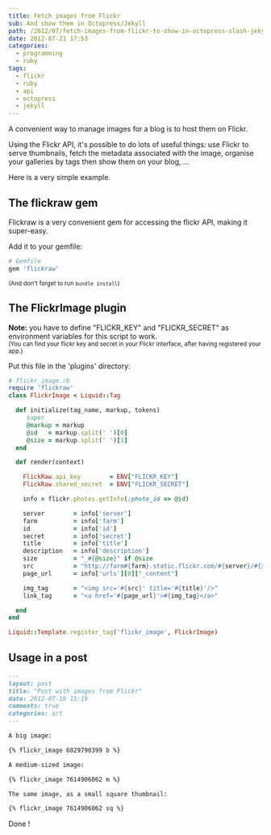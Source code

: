 ```yaml
---
title: Fetch images from Flickr
sub: And show them in Octopress/Jekyll
path: /2012/07/fetch-images-from-flickr-to-show-in-octopress-slash-jekyll/
date: 2012-07-21 17:53
categories:
  - programming
  - ruby
tags:
  - flickr
  - ruby
  - api
  - octopress
  - jekyll
---
```


A convenient way to manage images for a blog is to host them on Flickr.

Using the Flickr API, it's possible to do lots of useful things: use Flickr to serve thumbnails, fetch the metadata associated with the image, organise your galleries by tags then show them on your blog, ...

Here is a very simple example.

## The flickraw gem

Flickraw is a very convenient gem for accessing the flickr API, making it super-easy.

Add it to your gemfile:

```ruby
# Gemfile
gem 'flickraw'
```

<small>(And don't forget to run `bundle install`)</small>

## The FlickrImage plugin

**Note:** you have to define "FLICKR_KEY" and "FLICKR_SECRET" as environment variables for this script to work. <br /><small>(You can find your flickr key and secret in your Flickr interface, after having registered your app.)</small>

Put this file in the 'plugins' directory:

```ruby
# flickr_image.rb
require 'flickraw'
class FlickrImage < Liquid::Tag

  def initialize(tag_name, markup, tokens)
     super
     @markup = markup
     @id   = markup.split(' ')[0]
     @size = markup.split(' ')[1]
  end

  def render(context)

    FlickRaw.api_key        = ENV["FLICKR_KEY"]
    FlickRaw.shared_secret  = ENV["FLICKR_SECRET"]

    info = flickr.photos.getInfo(:photo_id => @id)

    server        = info['server']
    farm          = info['farm']
    id            = info['id']
    secret        = info['secret']
    title         = info['title']
    description   = info['description']
    size          = "_#{@size}" if @size
    src           = "http://farm#{farm}.static.flickr.com/#{server}/#{id}_#{secret}#{size}.jpg"
    page_url      = info['urls'][0]["_content"]

    img_tag       = "<img src='#{src}' title='#{title}'/>"
    link_tag      = "<a href='#{page_url}'>#{img_tag}</a>"

  end
end

Liquid::Template.register_tag('flickr_image', FlickrImage)
```

## Usage in a post

```markdown
---
layout: post
title: "Post with images from Flickr"
date: 2012-07-19 15:19
comments: true
categories: art
---

A big image:

{% flickr_image 6829790399 b %}

A medium-sized image:

{% flickr_image 7614906062 m %}

The same image, as a small square thumbnail:

{% flickr_image 7614906062 sq %}
```

Done !
